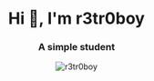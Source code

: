 <h1 align="center">Hi 👋, I'm r3tr0boy</h1>
<h3 align="center">A simple student</h3>

<p align="center"><img align="center" src="https://github-readme-stats.vercel.app/api/top-langs?username=r3tr0boy&show_icons=true&locale=en&layout=compact" alt="r3tr0boy" /></p>
